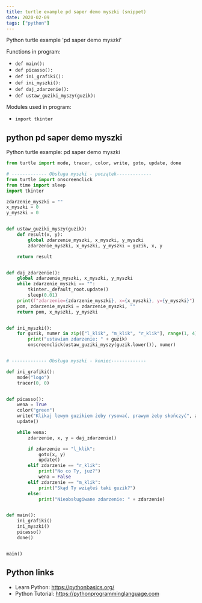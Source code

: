 ```yaml
---
title: turtle example pd saper demo myszki (snippet)
date: 2020-02-09
tags: ["python"]
---
```

Python turtle example 'pd saper demo myszki'

Functions in program: 
* `def main():`
* `def picasso():`
* `def ini_grafiki():`
* `def ini_myszki():`
* `def daj_zdarzenie():`
* `def ustaw_guziki_myszy(guzik):`

Modules used in program: 
* `import tkinter`

## python pd saper demo myszki

Python turtle example: pd saper demo myszki

```python
from turtle import mode, tracer, color, write, goto, update, done

# ------------- Obsługa myszki - początek-------------
from turtle import onscreenclick
from time import sleep
import tkinter

zdarzenie_myszki = ""
x_myszki = 0
y_myszki = 0


def ustaw_guziki_myszy(guzik):
    def result(x, y):
        global zdarzenie_myszki, x_myszki, y_myszki
        zdarzenie_myszki, x_myszki, y_myszki = guzik, x, y

    return result


def daj_zdarzenie():
    global zdarzenie_myszki, x_myszki, y_myszki
    while zdarzenie_myszki == "":
        tkinter._default_root.update()
        sleep(0.01)
    print(f"zdarzenie={zdarzenie_myszki}, x={x_myszki}, y={y_myszki}")
    pom, zdarzenie_myszki = zdarzenie_myszki, ""
    return pom, x_myszki, y_myszki


def ini_myszki():
    for guzik, numer in zip(["l_klik", "m_klik", "r_klik"], range(1, 4)):
        print("ustawiam zdarzenie: " + guzik)
        onscreenclick(ustaw_guziki_myszy(guzik.lower()), numer)


# ------------- Obsługa myszki - koniec-------------

def ini_grafiki():
    mode("logo")
    tracer(0, 0)


def picasso():
    wena = True
    color("green")
    write("Klikaj lewym guzikiem żeby rysować, prawym żeby skończyć", align="center", font=("Arial", 20, "normal"))
    update()

    while wena:
        zdarzenie, x, y = daj_zdarzenie()

        if zdarzenie == "l_klik":
            goto(x, y)
            update()
        elif zdarzenie == "r_klik":
            print("No co Ty, już?")
            wena = False
        elif zdarzenie == "m_klik":
            print("Skąd Ty wziąłeś taki guzik?")
        else:
            print("Nieobsługiwane zdarzenie: " + zdarzenie)


def main():
    ini_grafiki()
    ini_myszki()
    picasso()
    done()


main()


```

## Python links

- Learn Python: https://pythonbasics.org/
- Python Tutorial: https://pythonprogramminglanguage.com
